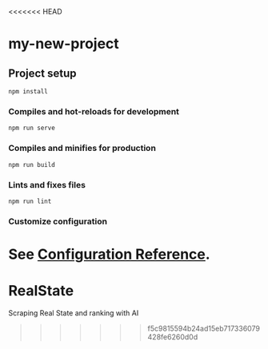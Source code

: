 <<<<<<< HEAD
# my-new-project

## Project setup
```
npm install
```

### Compiles and hot-reloads for development
```
npm run serve
```

### Compiles and minifies for production
```
npm run build
```

### Lints and fixes files
```
npm run lint
```

### Customize configuration
See [Configuration Reference](https://cli.vuejs.org/config/).
=======
# RealState
Scraping Real State and ranking with AI
>>>>>>> f5c9815594b24ad15eb717336079428fe6260d0d
